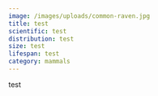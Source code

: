 ```yaml
---
image: /images/uploads/common-raven.jpg
title: test
scientific: test
distribution: test
size: test
lifespan: test
category: mammals
---
```

test
